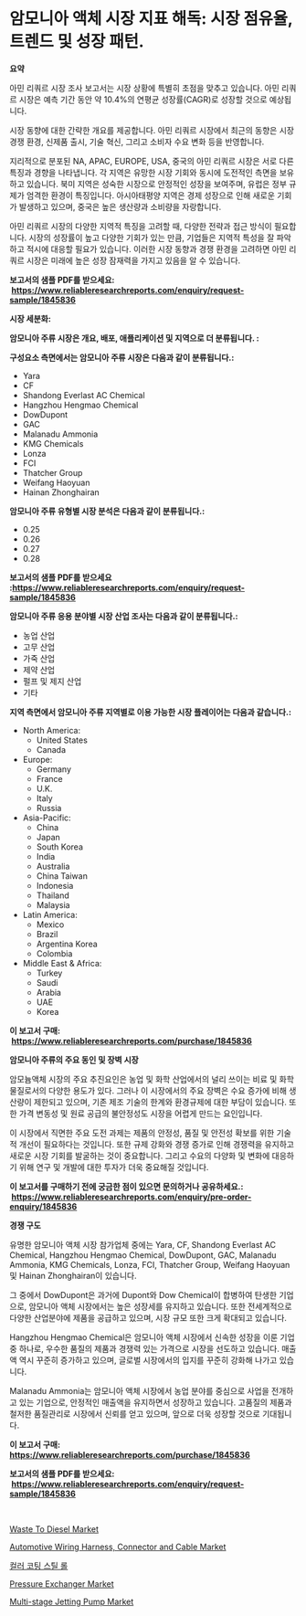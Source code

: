 <p><h1>암모니아 액체 시장 지표 해독: 시장 점유율, 트렌드 및 성장 패턴.</h1></p><p><strong>요약</strong></p>
<p><p>아민 리쿼르 시장 조사 보고서는 시장 상황에 특별히 초점을 맞추고 있습니다. 아민 리쿼르 시장은 예측 기간 동안 약 10.4%의 연평균 성장률(CAGR)로 성장할 것으로 예상됩니다. </p><p>시장 동향에 대한 간략한 개요를 제공합니다. 아민 리쿼르 시장에서 최근의 동향은 시장 경쟁 환경, 신제품 출시, 기술 혁신, 그리고 소비자 수요 변화 등을 반영합니다.</p><p>지리적으로 분포된 NA, APAC, EUROPE, USA, 중국의 아민 리쿼르 시장은 서로 다른 특징과 경향을 나타냅니다. 각 지역은 유망한 시장 기회와 동시에 도전적인 측면을 보유하고 있습니다. 북미 지역은 성숙한 시장으로 안정적인 성장을 보여주며, 유럽은 정부 규제가 엄격한 환경이 특징입니다. 아시아태평양 지역은 경제 성장으로 인해 새로운 기회가 발생하고 있으며, 중국은 높은 생산량과 소비량을 자랑합니다.</p><p>아민 리쿼르 시장의 다양한 지역적 특징을 고려할 때, 다양한 전략과 접근 방식이 필요합니다. 시장의 성장률이 높고 다양한 기회가 있는 만큼, 기업들은 지역적 특성을 잘 파악하고 적시에 대응할 필요가 있습니다. 이러한 시장 동향과 경쟁 환경을 고려하면 아민 리쿼르 시장은 미래에 높은 성장 잠재력을 가지고 있음을 알 수 있습니다.</p></p>
<p><strong>보고서의 샘플 PDF를 받으세요: &nbsp;<a href="https://www.reliableresearchreports.com/enquiry/request-sample/1845836">https://www.reliableresearchreports.com/enquiry/request-sample/1845836</a></strong></p>
<p><strong>시장 세분화:</strong></p>
<p><strong> 암모니아 주류 시장은 개요, 배포, 애플리케이션 및 지역으로 더 분류됩니다. :</strong></p>
<p><strong>구성요소 측면에서는 암모니아 주류 시장은 다음과 같이 분류됩니다.:</strong></p>
<p><ul><li>Yara</li><li>CF</li><li>Shandong Everlast AC Chemical</li><li>Hangzhou Hengmao Chemical</li><li>DowDupont</li><li>GAC</li><li>Malanadu Ammonia</li><li>KMG Chemicals</li><li>Lonza</li><li>FCI</li><li>Thatcher Group</li><li>Weifang Haoyuan</li><li>Hainan Zhonghairan</li></ul></p>
<p><strong> 암모니아 주류 유형별 시장 분석은 다음과 같이 분류됩니다.:</strong></p>
<p><ul><li>0.25</li><li>0.26</li><li>0.27</li><li>0.28</li></ul></p>
<p><strong>보고서의 샘플 PDF를 받으세요 :<a href="https://www.reliableresearchreports.com/enquiry/request-sample/1845836">https://www.reliableresearchreports.com/enquiry/request-sample/1845836</a></strong></p>
<p><strong> 암모니아 주류 응용 분야별 시장 산업 조사는 다음과 같이 분류됩니다.:</strong></p>
<p><ul><li>농업 산업</li><li>고무 산업</li><li>가죽 산업</li><li>제약 산업</li><li>펄프 및 제지 산업</li><li>기타</li></ul></p>
<p><strong>지역 측면에서 암모니아 주류 지역별로 이용 가능한 시장 플레이어는 다음과 같습니다.:</strong></p>
<p><ul>
    <li>
        North America:
        <ul>
            <li>United States</li>
            <li>Canada</li>
        </ul>
    </li>
    <li>
        Europe:
        <ul>
            <li>Germany</li>
            <li>France</li>
            <li>U.K.</li>
            <li>Italy</li>
            <li>Russia</li>
        </ul>
    </li>
    <li>
        Asia-Pacific:
        <ul>
            <li>China</li>
            <li>Japan</li>
            <li>South Korea</li>
            <li>India</li>
            <li>Australia</li>
            <li>China Taiwan</li>
            <li>Indonesia</li>
            <li>Thailand</li>
            <li>Malaysia</li>
        </ul>
    </li>
    <li>
        Latin America:
        <ul>
            <li>Mexico</li>
            <li>Brazil</li>
            <li>Argentina Korea</li>
            <li>Colombia</li>
        </ul>
    </li>
    <li>
        Middle East & Africa:
        <ul>
            <li>Turkey</li>
            <li>Saudi</li>
            <li>Arabia</li>
            <li>UAE</li>
            <li>Korea</li>
        </ul>
    </li>
    </ul></p>
<p><strong>이 보고서 구매: &nbsp;<a href="https://www.reliableresearchreports.com/purchase/1845836">https://www.reliableresearchreports.com/purchase/1845836</a></strong></p>
<p><strong>암모니아 주류의 주요 동인 및 장벽 시장</strong></p>
<p><p>암모늄액체 시장의 주요 추진요인은 농업 및 화학 산업에서의 널리 쓰이는 비료 및 화학 물질로서의 다양한 용도가 있다. 그러나 이 시장에서의 주요 장벽은 수요 증가에 비해 생산량이 제한되고 있으며, 기존 제조 기술의 한계와 환경규제에 대한 부담이 있습니다. 또한 가격 변동성 및 원료 공급의 불안정성도 시장을 어렵게 만드는 요인입니다.</p><p>이 시장에서 직면한 주요 도전 과제는 제품의 안정성, 품질 및 안전성 확보를 위한 기술적 개선이 필요하다는 것입니다. 또한 규제 강화와 경쟁 증가로 인해 경쟁력을 유지하고 새로운 시장 기회를 발굴하는 것이 중요합니다. 그리고 수요의 다양화 및 변화에 대응하기 위해 연구 및 개발에 대한 투자가 더욱 중요해질 것입니다.</p></p>
<p><strong>이 보고서를 구매하기 전에 궁금한 점이 있으면 문의하거나 공유하세요.: &nbsp;<a href="https://www.reliableresearchreports.com/enquiry/pre-order-enquiry/1845836">https://www.reliableresearchreports.com/enquiry/pre-order-enquiry/1845836</a></strong></p>
<p><strong>경쟁 구도</strong></p>
<p><p>유명한 암모니아 액체 시장 참가업체 중에는 Yara, CF, Shandong Everlast AC Chemical, Hangzhou Hengmao Chemical, DowDupont, GAC, Malanadu Ammonia, KMG Chemicals, Lonza, FCI, Thatcher Group, Weifang Haoyuan 및 Hainan Zhonghairan이 있습니다.</p><p>그 중에서 DowDupont은 과거에 Dupont와 Dow Chemical이 합병하여 탄생한 기업으로, 암모니아 액체 시장에서는 높은 성장세를 유지하고 있습니다. 또한 전세계적으로 다양한 산업분야에 제품을 공급하고 있으며, 시장 규모 또한 크게 확대되고 있습니다.</p><p>Hangzhou Hengmao Chemical은 암모니아 액체 시장에서 신속한 성장을 이룬 기업 중 하나로, 우수한 품질의 제품과 경쟁력 있는 가격으로 시장을 선도하고 있습니다. 매출액 역시 꾸준히 증가하고 있으며, 글로벌 시장에서의 입지를 꾸준히 강화해 나가고 있습니다.</p><p>Malanadu Ammonia는 암모니아 액체 시장에서 농업 분야를 중심으로 사업을 전개하고 있는 기업으로, 안정적인 매출액을 유지하면서 성장하고 있습니다. 고품질의 제품과 철저한 품질관리로 시장에서 신뢰를 얻고 있으며, 앞으로 더욱 성장할 것으로 기대됩니다.</p></p>
<p><strong>이 보고서 구매: &nbsp; <a href="https://www.reliableresearchreports.com/purchase/1845836">https://www.reliableresearchreports.com/purchase/1845836</a></strong></p>
<p><strong>보고서의 샘플 PDF를 받으세요: &nbsp;<a href="https://www.reliableresearchreports.com/enquiry/request-sample/1845836">https://www.reliableresearchreports.com/enquiry/request-sample/1845836</a></strong><strong></strong></p>
<p>&nbsp;</p>
<p><p><a href="https://github.com/RoccoManning/Market-Research-Report-List-3/blob/main/waste-to-diesel-market.md">Waste To Diesel Market</a></p><p><a href="https://view.publitas.com/reportprime-1/automotive-wiring-harness-connector-and-cable-market-with-the-goal-of-estimating-the-market-size-and-future-growth-potential-of-various-market-segments-based-on-component-applications-end-user-and-region/">Automotive Wiring Harness, Connector and Cable Market</a></p><p><a href="https://github.com/lzrvbyqzftro57/Market-Research-Report-List-1/blob/main/7334660190682.md">컬러 코팅 스틸 롤</a></p><p><a href="https://issuu.com/reportprime-2/docs/pressure-exchanger-market-size-2030.pptx">Pressure Exchanger Market</a></p><p><a href="https://issuu.com/reportprime-2/docs/multi-stage-jetting-pump-market-size-2030.pptx">Multi-stage Jetting Pump Market</a></p></p>